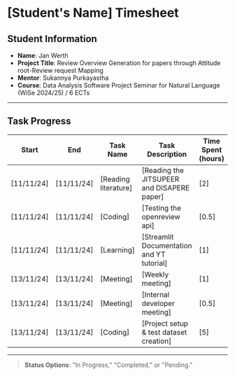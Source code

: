 # [Student's Name] Timesheet

## Student Information
- **Name**: Jan Werth
- **Project Title**: Review Overview Generation for papers through Attitude root-Review request Mapping 
- **Mentor**: Sukannya Purkayastha
- **Course**: Data Analysis Software Project Seminar for Natural Language (WiSe 2024/25) / 6 ECTs

---

## Task Progress

| Start      | End        | Task Name            | Task Description                           | Time Spent (hours) | Status      |
|------------|------------|----------------------|--------------------------------------------|--------------------|-------------|
| [11/11/24] | [11/11/24] | [Reading literature] | [Reading the JITSUPEER and DISAPERE paper] | [2]                | [Completed] |
| [11/11/24] | [11/11/24] | [Coding]             | [Testing the openreview api]               | [0.5]              | [Completed] |
| [11/11/24] | [11/11/24] | [Learning]           | [Streamlit Documentation and YT tutorial]  | [1]                | [Completed] |
| [13/11/24] | [13/11/24] | [Meeting]            | [Weekly meeting]                           | [1]                | [Completed] |
| [13/11/24] | [13/11/24] | [Meeting]            | [Internal developer meeting]               | [0.5]              | [Completed] |
| [13/11/24] | [13/11/24] | [Coding]             | [Project setup & test dataset creation]    | [5]              | [In Progess] |

---

> **Status Options**: "In Progress," "Completed," or "Pending."
